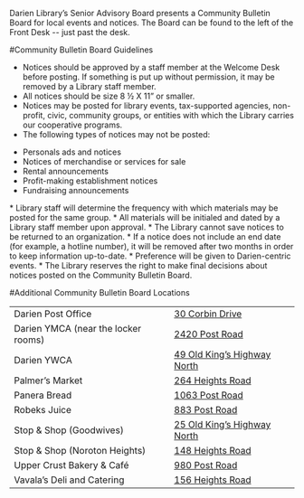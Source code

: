Darien Library’s Senior Advisory Board presents a Community Bulletin Board for local events and notices. The Board can be found to the left of the Front Desk -- just past the desk.

#Community Bulletin Board Guidelines
* Notices should be approved by a staff member at the Welcome Desk before posting. If something is put up without permission, it may be removed by a Library staff member.
* All notices should be size 8 ½ X 11” or smaller.
* Notices may be posted for library events, tax-supported agencies, non-profit, civic, community groups, or entities with which the Library carries our cooperative programs.
* The following types of notices may not be posted:
<ul>
			<li>
				Personals ads and notices</li>
			<li>
				Notices of merchandise or services for sale</li>
			<li>
				Rental announcements</li>
			<li>
				Profit-making establishment notices</li>
			<li>
				Fundraising announcements</li>
		</ul>
* Library staff will determine the frequency with which materials may be posted for the same group.
* All materials will be initialed and dated by a Library staff member upon approval.
* The Library cannot save notices to be returned to an organization.
* If a notice does not include an end date (for example, a hotline number), it will be removed after two months in order to keep information up-to-date.
* Preference will be given to Darien-centric events.
* The Library reserves the right to make final decisions about notices posted on the Community Bulletin Board.

#Additional Community Bulletin Board Locations
<table id="table_with_padding">
	<tbody>
		<tr>
			<td>
				Darien Post Office</td>
			<td>
				<a href="http://goo.gl/maps/I9YdP">30 Corbin Drive</a></td>
		</tr>
		<tr>
			<td>
				Darien YMCA (near the locker rooms)</td>
			<td>
				<a href="http://goo.gl/maps/zkg2F">2420 Post Road</a></td>
		</tr>
		<tr>
			<td>
				Darien YWCA</td>
			<td>
				<a href="http://goo.gl/maps/Vtg3Y">49 Old King’s Highway North</a></td>
		</tr>
		<tr>
			<td>
				Palmer’s Market</td>
			<td>
				<a href="http://goo.gl/maps/ZPvyg">264 Heights Road</a></td>
		</tr>
		<tr>
			<td>
				Panera Bread</td>
			<td>
				<a href="http://goo.gl/maps/NRcLc">1063 Post Road</a></td>
		</tr>
		<tr>
			<td>
				Robeks Juice</td>
			<td>
				<a href="http://goo.gl/maps/DyNup">883 Post Road</a></td>
		</tr>
		<tr>
			<td>
				Stop &amp; Shop (Goodwives)</td>
			<td>
				<a href="http://goo.gl/maps/SBB3p">25 Old King’s Highway North</a></td>
		</tr>
		<tr>
			<td>
				Stop &amp; Shop (Noroton Heights)</td>
			<td>
				<a href="http://goo.gl/maps/eMJ1L">148 Heights Road</a></td>
		</tr>
		<tr>
			<td>
				Upper Crust Bakery &amp; Café</td>
			<td>
				<a href="http://goo.gl/maps/JGphs">980 Post Road</a></td>
		</tr>
		<tr>
			<td>
				Vavala’s Deli and Catering</td>
			<td>
				<a href="http://goo.gl/maps/KUFQv">156 Heights Road</a></td>
		</tr>
	</tbody>
</table>
